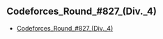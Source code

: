 ## Codeforces_Round_#827_(Div._4)
* [Codeforces_Round_#827_(Div._4)](https://codeforces.com/contest/1742/)
